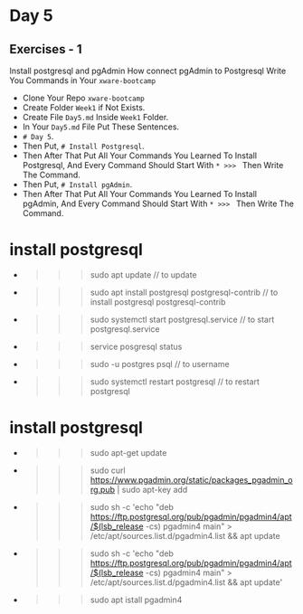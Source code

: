 # Day 5
## Exercises - 1
Install postgresql and pgAdmin
How connect pgAdmin to Postgresql
Write You Commands in Your `xware-bootcamp`
* Clone Your Repo `xware-bootcamp`
* Create Folder `Week1` if Not Exists.
* Create File `Day5.md` Inside `Week1` Folder.
* In Your `Day5.md` File Put These Sentences.
* `# Day 5`.
* Then Put, `# Install Postgresql`.
* Then After That Put All Your Commands You Learned To Install Postgresql, And Every Command Should Start With `* >>> ` Then Write The Command.
* Then Put, `# Install pgAdmin`.
* Then After That Put All Your Commands You Learned To Install pgAdmin, And Every Command Should Start With `* >>> ` Then Write The Command.
   
   
# install postgresql 
* >>>  sudo apt update
// to update
* >>>  sudo apt install postgresql postgresql-contrib
// to install postgresql postgresql-contrib
* >>>  sudo systemctl start postgresql.service
// to start postgresql.service
* >>>  service posgresql status
* >>>  sudo -u postgres psql
// to username
* >>>  sudo systemctl restart postgresql
// to restart postgresql

# install postgresql 
* >>>  sudo apt-get update 
* >>> sudo curl https://www.pgadmin.org/static/packages_pgadmin_org.pub | sudo apt-key add
* >>>  sudo sh -c 'echo "deb https://ftp.postgresql.org/pub/pgadmin/pgadmin4/apt/$(lsb_release -cs) pgadmin4 main" > /etc/apt/sources.list.d/pgadmin4.list && apt update
* >>> sudo sh -c 'echo "deb https://ftp.postgresql.org/pub/pgadmin/pgadmin4/apt/$(lsb_release -cs) pgadmin4 main" > /etc/apt/sources.list.d/pgadmin4.list && apt update'
* >>> sudo apt istall pgadmin4
